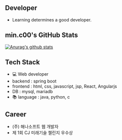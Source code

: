 ## Developer
- Learning determines a good developer. 

## min.c00's GitHub Stats
 [![Anurag's github stats](https://github-readme-stats.vercel.app/api?username=MinChangJeong)](https://github.com/anuraghazra/github-readme-stats)


## Tech Stack
 - 💻 Web developer
  - backend : spring boot
  - frontend : html, css, javascript, jsp, React, Angularjs
  - DB : mysql, mariadb
 - 📚 language : java, python, c


 ## Career
 - (주) 해나소프트 웹 개발자
 - 제 1회 CJ 미래기술 첼린지 우수상
